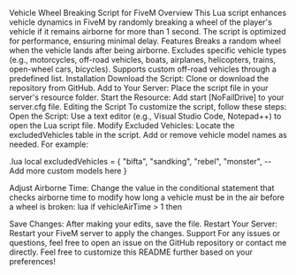 Vehicle Wheel Breaking Script for FiveM
Overview
This Lua script enhances vehicle dynamics in FiveM by randomly breaking a wheel of the player's vehicle if it remains airborne for more than 1 second. The script is optimized for performance, ensuring minimal delay.
Features
Breaks a random wheel when the vehicle lands after being airborne.
Excludes specific vehicle types (e.g., motorcycles, off-road vehicles, boats, airplanes, helicopters, trains, open-wheel cars, bicycles).
Supports custom off-road vehicles through a predefined list.
Installation
Download the Script: Clone or download the repository from GitHub.
Add to Your Server: Place the script file in your server's resource folder.
Start the Resource: Add start [NoFailDrive] to your server.cfg file.
Editing the Script
To customize the script, follow these steps:
Open the Script: Use a text editor (e.g., Visual Studio Code, Notepad++) to open the Lua script file.
Modify Excluded Vehicles:
Locate the excludedVehicles table in the script.
Add or remove vehicle model names as needed. For example:


.lua
local excludedVehicles = {
    "bifta",
    "sandking",
    "rebel",
    "monster",
    -- Add more custom models here
}

Adjust Airborne Time:
Change the value in the conditional statement that checks airborne time to modify how long a vehicle must be in the air before a wheel is broken:
lua
if vehicleAirTime > 1 then

Save Changes: After making your edits, save the file.
Restart Your Server: Restart your FiveM server to apply the changes.
Support
For any issues or questions, feel free to open an issue on the GitHub repository or contact me directly. Feel free to customize this README further based on your preferences!
